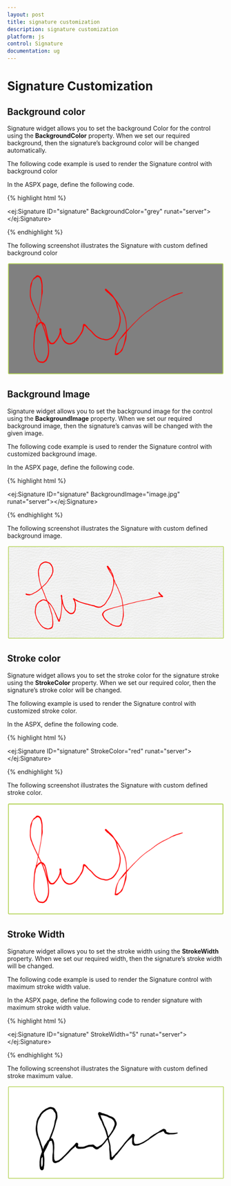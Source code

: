 ```yaml
---
layout: post
title: signature customization
description: signature customization
platform: js
control: Signature
documentation: ug
---
```


# Signature Customization

## Background color

Signature widget allows you to set the background Color for the control using the **BackgroundColor** property. When we set our required background, then the signature’s background color will be changed automatically.

The following code example is used to render the Signature control with background color

In the ASPX page, define the following code.

{% highlight html %}

<ej:Signature ID="signature" BackgroundColor="grey" runat="server"></ej:Signature>

{% endhighlight %}

The following screenshot illustrates the Signature with custom defined background color

![](signature_customization_images\backgroundcolor_img1.png)

## Background Image

Signature widget allows you to set the background image for the control using the **BackgroundImage** property. When we set our required background image, then the signature’s canvas will be changed with the given image.

The following code example is used to render the Signature control with customized background image.

In the ASPX page, define the following code.

{% highlight html %}

<ej:Signature ID="signature" BackgroundImage="image.jpg" runat="server"></ej:Signature>

{% endhighlight %}

The following screenshot illustrates the Signature with custom defined background image.

![](signature_customization_images\backgroundimage_img1.png)


## Stroke color

Signature widget allows you to set the stroke color for the signature stroke using the **StrokeColor** property. When we set our required color, then the signature’s stroke color will be changed.

The following example is used to render the Signature control with customized stroke color.

In the ASPX, define the following code.

{% highlight html %}

<ej:Signature ID="signature" StrokeColor="red" runat="server"></ej:Signature>

{% endhighlight %}

The following screenshot illustrates the Signature with custom defined stroke color.

![](signature_customization_images\strokecolor_img1.png)


## Stroke Width

Signature widget allows you to set the stroke width using the **StrokeWidth** property. When we set our required width, then the signature’s stroke width will be changed.

The following code example is used to render the Signature control with maximum stroke width value.

In the ASPX page, define the following code to render signature with maximum stroke width value.

{% highlight html %}

<ej:Signature ID="signature" StrokeWidth="5" runat="server"></ej:Signature>

{% endhighlight %}

The following screenshot illustrates the Signature with custom defined stroke maximum value.

![](signature_customization_images\strokewidth_img1.png)

